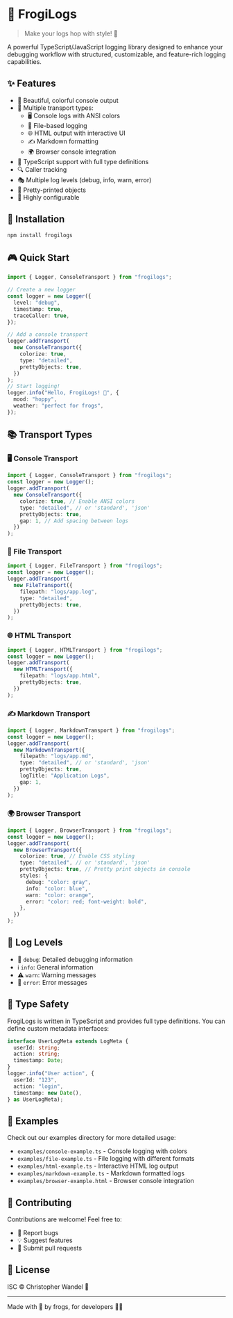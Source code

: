 # 🐸 FrogiLogs

> Make your logs hop with style! 🌟

A powerful TypeScript/JavaScript logging library designed to enhance your debugging workflow with structured, customizable, and feature-rich logging capabilities.

## ✨ Features

- 🎨 Beautiful, colorful console output
- 📁 Multiple transport types:
  - 🖥️ Console logs with ANSI colors
  - 📄 File-based logging
  - 🌐 HTML output with interactive UI
  - ✍️ Markdown formatting
  - 🌍 Browser console integration
- 🎯 TypeScript support with full type definitions
- 🔍 Caller tracking
- 🎭 Multiple log levels (debug, info, warn, error)
- 🎪 Pretty-printed objects
- 🔧 Highly configurable

## 🚀 Installation

```bash
npm install frogilogs
```

## 🎮 Quick Start

```typescript
import { Logger, ConsoleTransport } from "frogilogs";

// Create a new logger
const logger = new Logger({
  level: "debug",
  timestamp: true,
  traceCaller: true,
});

// Add a console transport
logger.addTransport(
  new ConsoleTransport({
    colorize: true,
    type: "detailed",
    prettyObjects: true,
  })
);
// Start logging!
logger.info("Hello, FrogiLogs! 🐸", {
  mood: "hoppy",
  weather: "perfect for frogs",
});
```

## 📚 Transport Types

### 🖥️ Console Transport

```typescript
import { Logger, ConsoleTransport } from "frogilogs";
const logger = new Logger();
logger.addTransport(
  new ConsoleTransport({
    colorize: true, // Enable ANSI colors
    type: "detailed", // or 'standard', 'json'
    prettyObjects: true,
    gap: 1, // Add spacing between logs
  })
);
```

### 📄 File Transport

```typescript
import { Logger, FileTransport } from "frogilogs";
const logger = new Logger();
logger.addTransport(
  new FileTransport({
    filepath: "logs/app.log",
    type: "detailed",
    prettyObjects: true,
  })
);
```

### 🌐 HTML Transport

```typescript
import { Logger, HTMLTransport } from "frogilogs";
const logger = new Logger();
logger.addTransport(
  new HTMLTransport({
    filepath: "logs/app.html",
    prettyObjects: true,
  })
);
```

### ✍️ Markdown Transport

```typescript
import { Logger, MarkdownTransport } from "frogilogs";
const logger = new Logger();
logger.addTransport(
  new MarkdownTransport({
    filepath: "logs/app.md",
    type: "detailed", // or 'standard', 'json'
    prettyObjects: true,
    logTitle: "Application Logs",
    gap: 1,
  })
);
```

### 🌍 Browser Transport

```typescript
import { Logger, BrowserTransport } from "frogilogs";
const logger = new Logger();
logger.addTransport(
  new BrowserTransport({
    colorize: true, // Enable CSS styling
    type: "detailed", // or 'standard', 'json'
    prettyObjects: true, // Pretty print objects in console
    styles: {
      debug: "color: gray",
      info: "color: blue",
      warn: "color: orange",
      error: "color: red; font-weight: bold",
    },
  })
);
```

## 🎨 Log Levels

- 🔵 `debug`: Detailed debugging information
- ℹ️ `info`: General information
- ⚠️ `warn`: Warning messages
- 🔴 `error`: Error messages

## 🌈 Type Safety

FrogiLogs is written in TypeScript and provides full type definitions. You can define custom metadata interfaces:

```typescript
interface UserLogMeta extends LogMeta {
  userId: string;
  action: string;
  timestamp: Date;
}
logger.info("User action", {
  userId: "123",
  action: "login",
  timestamp: new Date(),
} as UserLogMeta);
```

## 📖 Examples

Check out our examples directory for more detailed usage:

- `examples/console-example.ts` - Console logging with colors
- `examples/file-example.ts` - File logging with different formats
- `examples/html-example.ts` - Interactive HTML log output
- `examples/markdown-example.ts` - Markdown formatted logs
- `examples/browser-example.html` - Browser console integration

## 🤝 Contributing

Contributions are welcome! Feel free to:

- 🐛 Report bugs
- 💡 Suggest features
- 🔧 Submit pull requests

## 📜 License

ISC © Christopher Wandel 🐸

---

Made with 💚 by frogs, for developers 🐸✨
